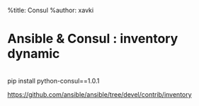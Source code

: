 %title: Consul
%author: xavki

# Ansible & Consul : inventory dynamic


<br>
pip install python-consul==1.0.1

https://github.com/ansible/ansible/tree/devel/contrib/inventory
